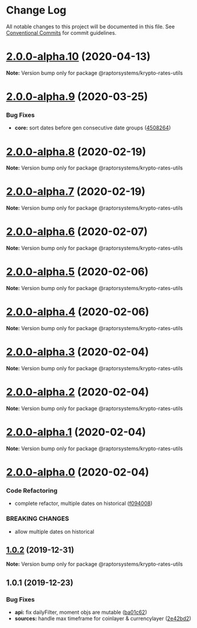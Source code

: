 # Change Log

All notable changes to this project will be documented in this file.
See [Conventional Commits](https://conventionalcommits.org) for commit guidelines.

# [2.0.0-alpha.10](https://github.com/raptorsystems/krypto-rates/compare/@raptorsystems/krypto-rates-utils@2.0.0-alpha.9...@raptorsystems/krypto-rates-utils@2.0.0-alpha.10) (2020-04-13)

**Note:** Version bump only for package @raptorsystems/krypto-rates-utils





# [2.0.0-alpha.9](https://github.com/raptorsystems/krypto-rates/compare/@raptorsystems/krypto-rates-utils@2.0.0-alpha.8...@raptorsystems/krypto-rates-utils@2.0.0-alpha.9) (2020-03-25)


### Bug Fixes

* **core:** sort dates before gen consecutive date groups ([4508264](https://github.com/raptorsystems/krypto-rates/commit/45082646266dc9e22dc9147f95684b11043c4921))





# [2.0.0-alpha.8](https://github.com/raptorsystems/krypto-rates/compare/@raptorsystems/krypto-rates-utils@2.0.0-alpha.7...@raptorsystems/krypto-rates-utils@2.0.0-alpha.8) (2020-02-19)

**Note:** Version bump only for package @raptorsystems/krypto-rates-utils





# [2.0.0-alpha.7](https://github.com/raptorsystems/krypto-rates/compare/@raptorsystems/krypto-rates-utils@2.0.0-alpha.6...@raptorsystems/krypto-rates-utils@2.0.0-alpha.7) (2020-02-19)

**Note:** Version bump only for package @raptorsystems/krypto-rates-utils





# [2.0.0-alpha.6](https://github.com/raptorsystems/krypto-rates/compare/@raptorsystems/krypto-rates-utils@2.0.0-alpha.5...@raptorsystems/krypto-rates-utils@2.0.0-alpha.6) (2020-02-07)

**Note:** Version bump only for package @raptorsystems/krypto-rates-utils





# [2.0.0-alpha.5](https://github.com/raptorsystems/krypto-rates/compare/@raptorsystems/krypto-rates-utils@2.0.0-alpha.4...@raptorsystems/krypto-rates-utils@2.0.0-alpha.5) (2020-02-06)

**Note:** Version bump only for package @raptorsystems/krypto-rates-utils





# [2.0.0-alpha.4](https://github.com/raptorsystems/krypto-rates/compare/@raptorsystems/krypto-rates-utils@2.0.0-alpha.3...@raptorsystems/krypto-rates-utils@2.0.0-alpha.4) (2020-02-06)

**Note:** Version bump only for package @raptorsystems/krypto-rates-utils





# [2.0.0-alpha.3](https://github.com/raptorsystems/krypto-rates/compare/@raptorsystems/krypto-rates-utils@2.0.0-alpha.2...@raptorsystems/krypto-rates-utils@2.0.0-alpha.3) (2020-02-04)

**Note:** Version bump only for package @raptorsystems/krypto-rates-utils





# [2.0.0-alpha.2](https://github.com/raptorsystems/krypto-rates/compare/@raptorsystems/krypto-rates-utils@2.0.0-alpha.1...@raptorsystems/krypto-rates-utils@2.0.0-alpha.2) (2020-02-04)

**Note:** Version bump only for package @raptorsystems/krypto-rates-utils





# [2.0.0-alpha.1](https://github.com/raptorsystems/krypto-rates/compare/@raptorsystems/krypto-rates-utils@2.0.0-alpha.0...@raptorsystems/krypto-rates-utils@2.0.0-alpha.1) (2020-02-04)

**Note:** Version bump only for package @raptorsystems/krypto-rates-utils





# [2.0.0-alpha.0](https://github.com/raptorsystems/krypto-rates/compare/@raptorsystems/krypto-rates-utils@1.0.2...@raptorsystems/krypto-rates-utils@2.0.0-alpha.0) (2020-02-04)


### Code Refactoring

* complete refactor, multiple dates on historical ([f094008](https://github.com/raptorsystems/krypto-rates/commit/f0940080bb43b12dde2f3795a0623179a59ee29e))


### BREAKING CHANGES

* allow multiple dates on historical





## [1.0.2](https://github.com/raptorsystems/krypto-rates/compare/@raptorsystems/krypto-rates-utils@1.0.1...@raptorsystems/krypto-rates-utils@1.0.2) (2019-12-31)

**Note:** Version bump only for package @raptorsystems/krypto-rates-utils





## 1.0.1 (2019-12-23)


### Bug Fixes

* **api:** fix dailyFilter, moment objs are mutable ([ba01c62](https://github.com/raptorsystems/krypto-rates/commit/ba01c6242d0e4bee32949e6a607f62f47ef27066))
* **sources:** handle max timeframe for coinlayer & currencylayer ([2e42bd2](https://github.com/raptorsystems/krypto-rates/commit/2e42bd2af5938c8f83830d6939c35863daeba22c))
